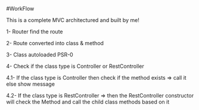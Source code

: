 #WorkFlow

This is a complete MVC architectured and built by me!

1- Router find the route

2- Route converted into class & method

3- Class autoloaded PSR-0

4- Check if the class type is Controller or RestController

4.1- If the class type is Controller then check if the method exists => call it else show message

4.2- If the class type is RestController => then the RestController constructor will check the Method and call the child class methods based on it





